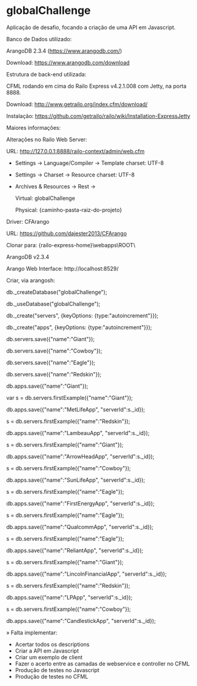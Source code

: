 # globalChallenge
Aplicação de desafio, focando a criação de uma API em Javascript.

Banco de Dados utilizado:

ArangoDB 2.3.4 (https://www.arangodb.com/)

Download: https://www.arangodb.com/download

Estrutura de back-end utilizada:

CFML rodando em cima do Railo Express v4.2.1.008 com Jetty, na porta 8888.

Download: http://www.getrailo.org/index.cfm/download/

Instalação: https://github.com/getrailo/railo/wiki/Installation-ExpressJetty

Maiores informações:

Alterações no Railo Web Server:

URL: http://127.0.0.1:8888/railo-context/admin/web.cfm

* Settings -> Language/Compiler -> Template charset: UTF-8

* Settings -> Charset -> Resource charset: UTF-8

* Archives & Resources -> Rest -> 

   Virtual: globalChallenge
   
   Physical: {caminho-pasta-raiz-do-projeto}
   
Driver: CFArango

URL: https://github.com/dajester2013/CFArango

Clonar para: {railo-express-home}\webapps\ROOT\
 
 
 
ArangoDB v2.3.4

Arango Web Interface: http://localhost:8529/

Criar, via arangosh:

db._createDatabase("globalChallenge");

db._useDatabase("globalChallenge");

db._create("servers", {keyOptions: {type:"autoincrement"}});

db._create("apps", {keyOptions: {type:"autoincrement"}});

db.servers.save({"name":"Giant"});

db.servers.save({"name":"Cowboy"});

db.servers.save({"name":"Eagle"});

db.servers.save({"name":"Redskin"});

db.apps.save({"name":"Giant"});

var s = db.servers.firstExample({"name":"Giant"});

db.apps.save({"name":"MetLifeApp", "serverId":s._id});

s = db.servers.firstExample({"name":"Redskin"});

db.apps.save({"name":"LambeauApp", "serverId":s._id});

s = db.servers.firstExample({"name":"Giant"});

db.apps.save({"name":"ArrowHeadApp", "serverId":s._id});

s = db.servers.firstExample({"name":"Cowboy"});

db.apps.save({"name":"SunLifeApp", "serverId":s._id});

s = db.servers.firstExample({"name":"Eagle"});

db.apps.save({"name":"FirstEnergyApp", "serverId":s._id});

s = db.servers.firstExample({"name":"Eagle"});

db.apps.save({"name":"QualcommApp", "serverId":s._id});

s = db.servers.firstExample({"name":"Eagle"});

db.apps.save({"name":"ReliantApp", "serverId":s._id});

s = db.servers.firstExample({"name":"Giant"});

db.apps.save({"name":"LincolnFinancialApp", "serverId":s._id});

s = db.servers.firstExample({"name":"Redskin"});

db.apps.save({"name":"LPApp", "serverId":s._id});

s = db.servers.firstExample({"name":"Cowboy"});

db.apps.save({"name":"CandlestickApp", "serverId":s._id});

» Falta implementar:
   - Acertar todos os descriptions
   - Criar a API em Javascript
   - Criar um exemplo de client
   - Fazer o acerto entre as camadas de webservice e controller no CFML
   - Produção de testes no Javascript
   - Produção de testes no CFML
